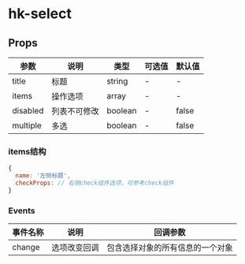 # hk-select

## Props

| 参数 | 说明 | 类型 | 可选值 | 默认值 |
|--- | --- | --- | --- | --- |
| title | 标题 | string | - | - |
| items | 操作选项 | array | - | - |
| disabled | 列表不可修改 | boolean | - | false |
| multiple | 多选 | boolean | - | false |

### items结构
```javascript
{
  name: '左侧标题',
  checkProps: // 右侧check组件选项，可参考check组件
}
```

### Events
| 事件名称 | 说明 |	回调参数 |
|--- | --- | --- |
| change | 选项改变回调 | 包含选择对象的所有信息的一个对象 |
